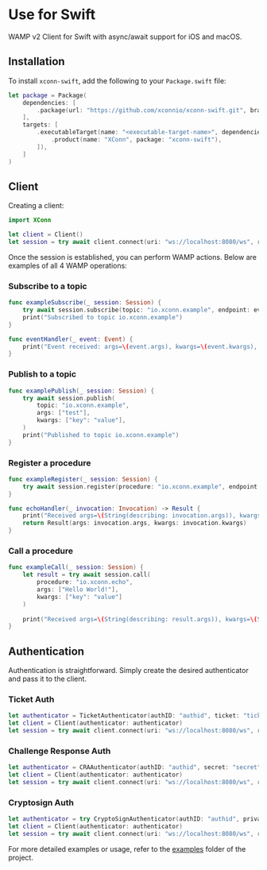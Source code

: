 # Use for Swift

WAMP v2 Client for Swift with async/await support for iOS and macOS.

## Installation

To install `xconn-swift`, add the following to your `Package.swift` file:

```swift
let package = Package(
    dependencies: [
        .package(url: "https://github.com/xconnio/xconn-swift.git", branch: "main"),
    ],
    targets: [
        .executableTarget(name: "<executable-target-name>", dependencies: [
            .product(name: "XConn", package: "xconn-swift"),
        ]),
    ]
)
```

## Client

Creating a client:

```swift
import XConn

let client = Client()
let session = try await client.connect(uri: "ws://localhost:8080/ws", realm: "realm1")
```

Once the session is established, you can perform WAMP actions. Below are examples of all 4 WAMP operations:

### Subscribe to a topic

```swift
func exampleSubscribe(_ session: Session) {
    try await session.subscribe(topic: "io.xconn.example", endpoint: eventHandler)
    print("Subscribed to topic io.xconn.example")
}

func eventHandler(_ event: Event) {
    print("Event received: args=\(event.args), kwargs=\(event.kwargs), details=\(event.details)")
}
```

### Publish to a topic

```swift
func examplePublish(_ session: Session) {
    try await session.publish(
        topic: "io.xconn.example",
        args: ["test"],
        kwargs: ["key": "value"],
    )
    print("Published to topic io.xconn.example")
}
```

### Register a procedure

```swift
func exampleRegister(_ session: Session) {
    try await session.register(procedure: "io.xconn.example", endpoint: echoHandler)
}

func echoHandler(_ invocation: Invocation) -> Result {
    print("Received args=\(String(describing: invocation.args)), kwargs=\(String(describing: invocation.kwargs))")
    return Result(args: invocation.args, kwargs: invocation.kwargs)
}
```

### Call a procedure

```swift
func exampleCall(_ session: Session) {
    let result = try await session.call(
        procedure: "io.xconn.echo",
        args: ["Hello World!"],
        kwargs: ["key": "value"]
    )
    
    print("Received args=\(String(describing: result.args)), kwargs=\(String(describing: result.kwargs))")
}
```

## Authentication

Authentication is straightforward. Simply create the desired authenticator and pass it to the client.

### Ticket Auth

```swift
let authenticator = TicketAuthenticator(authID: "authid", ticket: "ticket")
let client = Client(authenticator: authenticator)
let session = try await client.connect(uri: "ws://localhost:8080/ws", realm: "realm1")
```

### Challenge Response Auth

```swift
let authenticator = CRAAuthenticator(authID: "authid", secret: "secret")
let client = Client(authenticator: authenticator)
let session = try await client.connect(uri: "ws://localhost:8080/ws", realm: "realm1")
```

### Cryptosign Auth

```swift
let authenticator = try CryptoSignAuthenticator(authID: "authid", privateKey: "d850fff4ff199875c01d3e652e7205309dba2f053ae813c3d277609150adff13")
let client = Client(authenticator: authenticator)
let session = try await client.connect(uri: "ws://localhost:8080/ws", realm: "realm1")
```

For more detailed examples or usage, refer to the [examples](https://github.com/xconnio/xconn-swift/tree/main/examples) folder of the project.
